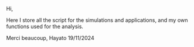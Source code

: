 
Hi,

Here I store all the script for the simulations and applications, and my own functions used for the analysis. 

Merci beaucoup,
Hayato 
19/11/2024
